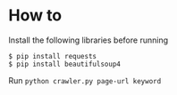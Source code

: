 # How to
Install the following libraries before running

```
$ pip install requests
$ pip install beautifulsoup4
```

Run `python crawler.py page-url keyword`